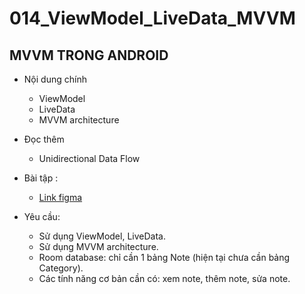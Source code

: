 # 014_ViewModel_LiveData_MVVM

## MVVM TRONG ANDROID

- Nội dung chính
  - ViewModel
  - LiveData
  - MVVM architecture
- Đọc thêm
  - Unidirectional Data Flow

- Bài tập :
  - [Link figma](https://www.figma.com/design/hGiwtQ8N6iKgr2nfnqcdWj/ViewModel-LiveData?node-id=0-1&t=03pYjLKLWUq1TLtx-1)
- Yêu cầu:
  - Sử dụng ViewModel, LiveData.
  - Sử dụng MVVM architecture.
  - Room database: chỉ cần 1 bảng Note (hiện tại chưa cần bảng Category).
  - Các tính năng cơ bản cần có: xem note, thêm note, sửa note.
